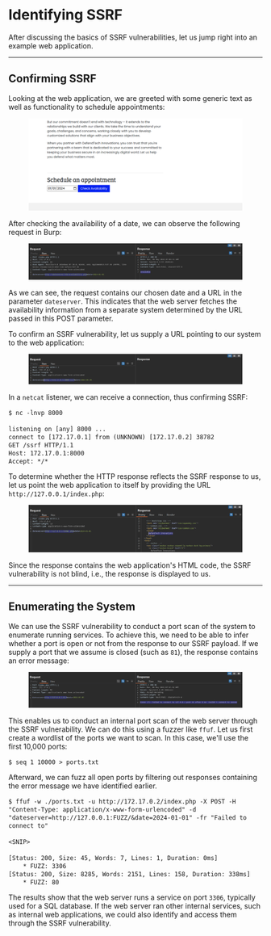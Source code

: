 # Identifying SSRF

After discussing the basics of SSRF vulnerabilities, let us jump right into an example web application.

***

## Confirming SSRF

Looking at the web application, we are greeted with some generic text as well as functionality to schedule appointments:

<figure><img src="../../../../.gitbook/assets/image (2) (1) (1) (1) (1).png" alt=""><figcaption></figcaption></figure>

After checking the availability of a date, we can observe the following request in Burp:

<figure><img src="../../../../.gitbook/assets/image (1) (1) (1) (1) (1).png" alt=""><figcaption></figcaption></figure>

As we can see, the request contains our chosen date and a URL in the parameter `dateserver`. This indicates that the web server fetches the availability information from a separate system determined by the URL passed in this POST parameter.

To confirm an SSRF vulnerability, let us supply a URL pointing to our system to the web application:

<figure><img src="../../../../.gitbook/assets/image (1) (1) (1) (1) (1) (1).png" alt=""><figcaption></figcaption></figure>

In a `netcat` listener, we can receive a connection, thus confirming SSRF:

```shell-session
$ nc -lnvp 8000

listening on [any] 8000 ...
connect to [172.17.0.1] from (UNKNOWN) [172.17.0.2] 38782
GET /ssrf HTTP/1.1
Host: 172.17.0.1:8000
Accept: */*
```

To determine whether the HTTP response reflects the SSRF response to us, let us point the web application to itself by providing the URL `http://127.0.0.1/index.php`:

<figure><img src="../../../../.gitbook/assets/image (466).png" alt=""><figcaption></figcaption></figure>

Since the response contains the web application's HTML code, the SSRF vulnerability is not blind, i.e., the response is displayed to us.

***

## Enumerating the System

We can use the SSRF vulnerability to conduct a port scan of the system to enumerate running services. To achieve this, we need to be able to infer whether a port is open or not from the response to our SSRF payload. If we supply a port that we assume is closed (such as `81`), the response contains an error message:

<figure><img src="../../../../.gitbook/assets/image (3) (1) (1) (1).png" alt=""><figcaption></figcaption></figure>

This enables us to conduct an internal port scan of the web server through the SSRF vulnerability. We can do this using a fuzzer like `ffuf`. Let us first create a wordlist of the ports we want to scan. In this case, we'll use the first 10,000 ports:

```shell-session
$ seq 1 10000 > ports.txt
```

Afterward, we can fuzz all open ports by filtering out responses containing the error message we have identified earlier.

```shell-session
$ ffuf -w ./ports.txt -u http://172.17.0.2/index.php -X POST -H "Content-Type: application/x-www-form-urlencoded" -d "dateserver=http://127.0.0.1:FUZZ/&date=2024-01-01" -fr "Failed to connect to"

<SNIP>

[Status: 200, Size: 45, Words: 7, Lines: 1, Duration: 0ms]
    * FUZZ: 3306
[Status: 200, Size: 8285, Words: 2151, Lines: 158, Duration: 338ms]
    * FUZZ: 80
```

The results show that the web server runs a service on port `3306`, typically used for a SQL database. If the web server ran other internal services, such as internal web applications, we could also identify and access them through the SSRF vulnerability.
